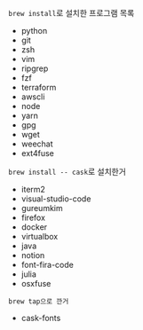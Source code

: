 `brew install`로 설치한 프로그램 목록
- python
- git
- zsh
- vim
- ripgrep
- fzf
- terraform
- awscli
- node
- yarn
- gpg
- wget
- weechat
- ext4fuse

`brew install -- cask`로 설치한거
- iterm2
- visual-studio-code
- gureumkim
- firefox
- docker
- virtualbox
- java
- notion
- font-fira-code
- julia
- osxfuse

`brew tap으로 깐거` 
- cask-fonts
